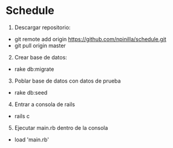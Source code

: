 # Schedule

1. Descargar repositorio:
  * git remote add origin https://github.com/npinilla/schedule.git
  * git pull origin master

2. Crear base de datos:
  * rake db:migrate


3. Poblar base de datos con datos de prueba
  * rake db:seed

4. Entrar a consola de rails
  * rails c

5. Ejecutar main.rb dentro de la consola
  * load 'main.rb'
